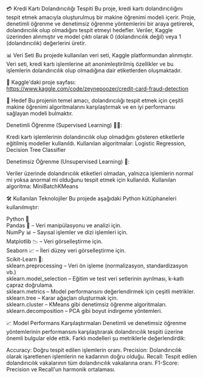 💳 Kredi Kartı Dolandırıcılığı Tespiti
Bu proje, kredi kartı dolandırıcılığını tespit etmek amacıyla oluşturulmuş bir makine öğrenimi modeli içerir. Proje, denetimli öğrenme ve denetimsiz öğrenme yöntemlerini bir araya getirerek, dolandırıcılık olup olmadığını tespit etmeyi hedefler. Veriler, Kaggle üzerinden alınmıştır ve model çıktı olarak 0 (dolandırıcılık değil) veya 1 (dolandırıcılık) değerlerini üretir.

📊 Veri Seti
Bu projede kullanılan veri seti, Kaggle platformundan alınmıştır. Veri seti, kredi kartı işlemlerine ait anonimleştirilmiş özellikler ve bu işlemlerin dolandırıcılık olup olmadığına dair etiketlerden oluşmaktadır.

🔗 Kaggle'daki proje sayfası: https://www.kaggle.com/code/zeynepoozer/credit-card-fraud-detection

🎯 Hedef
Bu projenin temel amacı, dolandırıcılığı tespit etmek için çeşitli makine öğrenimi algoritmalarını karşılaştırmak ve en iyi performansı sağlayan modeli bulmaktır.

Denetimli Öğrenme (Supervised Learning) 👨‍🏫:

Kredi kartı işlemlerinin dolandırıcılık olup olmadığını gösteren etiketlerle eğitilmiş modeller kullanıldı.
Kullanılan algoritmalar: Logistic Regression, Decision Tree Classifier

Denetimsiz Öğrenme (Unsupervised Learning) 🤖:

Veriler üzerinde dolandırıcılık etiketleri olmadan, yalnızca işlemlerin normal mi yoksa anormal mi olduğunu tespit etmek için kullanıldı.
Kullanılan algoritma: MiniBatchKMeans

🛠️ Kullanılan Teknolojiler
Bu projede aşağıdaki Python kütüphaneleri kullanılmıştır:

Python 🐍              
Pandas 🐼 – Veri manipülasyonu ve analizi için.                                                                                                                                                                                 
NumPy 📊 – Sayısal işlemler ve dizi işlemleri için.         
Matplotlib 📉 – Veri görselleştirme için.          
Seaborn 📈 – İleri düzey veri görselleştirme için.          
Scikit-Learn 📘:                
sklearn.preprocessing – Veri ön işleme (normalizasyon, standardizasyon vb.)                      
sklearn.model_selection – Eğitim ve test veri setlerinin ayrılması, k-katlı çapraz doğrulama.                         
sklearn.metrics – Model performansını değerlendirmek için çeşitli metrikler.                    
sklearn.tree – Karar ağaçları oluşturmak için.               
sklearn.cluster – KMeans gibi denetimsiz öğrenme algoritmaları.            
sklearn.decomposition – PCA gibi boyut indirgeme yöntemleri.               

📈 Model Performans Karşılaştırmaları
Denetimli ve denetimsiz öğrenme yöntemlerinin performansını karşılaştırarak dolandırıcılık tespiti üzerine önemli bulgular elde ettik. Farklı modelleri şu metriklerle değerlendirdik:

Accuracy: Doğru tespit edilen işlemlerin oranı.
Precision: Dolandırıcılık olarak işaretlenen işlemlerin ne kadarının doğru olduğu.
Recall: Tespit edilen dolandırıcılık vakalarının tüm dolandırıcılık vakalarına oranı.
F1-Score: Precision ve Recall'un harmonik ortalaması.


